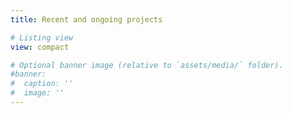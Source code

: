 ```yaml
---
title: Recent and ongoing projects

# Listing view
view: compact

# Optional banner image (relative to `assets/media/` folder).
#banner:
#  caption: ''
#  image: ''
---
```

